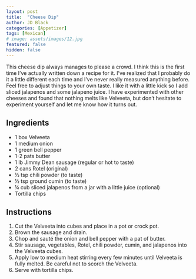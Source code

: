 ```yaml
---
layout: post
title:  "Cheese Dip"
author: JD Black
categories: [Appetizer]
tags: [Mexican]
# image: assets/images/12.jpg
featured: false
hidden: false
---
```


This cheese dip always manages to please a crowd.  I think this is the first time I’ve actually written down a recipe for it.  I’ve realized that I probably do it a little different each time and I’ve never really measured anything before.  Feel free to adjust things to your own taste.  I like it with a little kick so I add sliced jalapenos and some jalapeno juice.  I have experimented with other cheeses and found that nothing melts like Velveeta, but don’t hesitate to experiment yourself and let me know how it turns out.

## Ingredients
- 1 box Velveeta
- 1 medium onion
- 1 green bell pepper
- 1-2 pats butter
- 1 lb Jimmy Dean sausage (regular or hot to taste)
- 2 cans Rotel (original)
- ½ tsp chili powder (to taste)
- ½ tsp ground cumin (to taste)
- ¼ cub sliced jalapenos from a jar with a little juice (optional)
- Tortilla chips

## Instructions
1. Cut the Velveeta into cubes and place in a pot or crock pot.
1. Brown the sausage and drain.
1. Chop and sauté the onion and bell pepper with a pat of butter.
1. Stir sausage, vegetables, Rotel, chili powder, cumin, and jalapenos into the Velveeta cubes.
1. Apply low to medium heat stirring every few minutes until Velveeta is fully melted.  Be careful not to scorch the Velveeta.
1. Serve with tortilla chips.  
